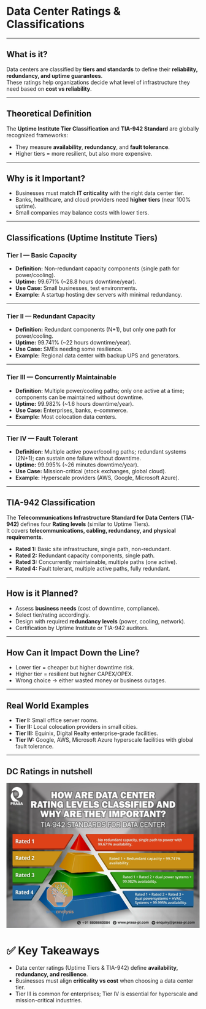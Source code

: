 # Data Center Ratings & Classifications

---

## What is it?
Data centers are classified by **tiers and standards** to define their **reliability, redundancy, and uptime guarantees**.  
These ratings help organizations decide what level of infrastructure they need based on **cost vs reliability**.

---

## Theoretical Definition
The **Uptime Institute Tier Classification** and **TIA-942 Standard** are globally recognized frameworks:  
- They measure **availability**, **redundancy**, and **fault tolerance**.  
- Higher tiers = more resilient, but also more expensive.  

---

## Why is it Important?
- Businesses must match **IT criticality** with the right data center tier.  
- Banks, healthcare, and cloud providers need **higher tiers** (near 100% uptime).  
- Small companies may balance costs with lower tiers.  

---

## Classifications (Uptime Institute Tiers)

### Tier I — Basic Capacity
- **Definition:** Non-redundant capacity components (single path for power/cooling).  
- **Uptime:** 99.671% (~28.8 hours downtime/year).  
- **Use Case:** Small businesses, test environments.  
- **Example:** A startup hosting dev servers with minimal redundancy.

---

### Tier II — Redundant Capacity
- **Definition:** Redundant components (N+1), but only one path for power/cooling.  
- **Uptime:** 99.741% (~22 hours downtime/year).  
- **Use Case:** SMEs needing some resilience.  
- **Example:** Regional data center with backup UPS and generators.

---

### Tier III — Concurrently Maintainable
- **Definition:** Multiple power/cooling paths; only one active at a time; components can be maintained without downtime.  
- **Uptime:** 99.982% (~1.6 hours downtime/year).  
- **Use Case:** Enterprises, banks, e-commerce.  
- **Example:** Most colocation data centers.  

---

### Tier IV — Fault Tolerant
- **Definition:** Multiple active power/cooling paths; redundant systems (2N+1); can sustain one failure without downtime.  
- **Uptime:** 99.995% (~26 minutes downtime/year).  
- **Use Case:** Mission-critical (stock exchanges, global cloud).  
- **Example:** Hyperscale providers (AWS, Google, Microsoft Azure).  

---

## TIA-942 Classification
The **Telecommunications Infrastructure Standard for Data Centers (TIA-942)** defines four **Rating levels** (similar to Uptime Tiers).  
It covers **telecommunications, cabling, redundancy, and physical requirements**.

- **Rated 1:** Basic site infrastructure, single path, non-redundant.  
- **Rated 2:** Redundant capacity components, single path.  
- **Rated 3:** Concurrently maintainable, multiple paths (one active).  
- **Rated 4:** Fault tolerant, multiple active paths, fully redundant.  

---

## How is it Planned?
- Assess **business needs** (cost of downtime, compliance).  
- Select tier/rating accordingly.  
- Design with required **redundancy levels** (power, cooling, network).  
- Certification by Uptime Institute or TIA-942 auditors.

---

## How Can it Impact Down the Line?
- Lower tier = cheaper but higher downtime risk.  
- Higher tier = resilient but higher CAPEX/OPEX.  
- Wrong choice → either wasted money or business outages.  

---

## Real World Examples
- **Tier I:** Small office server rooms.  
- **Tier II:** Local colocation providers in small cities.  
- **Tier III:** Equinix, Digital Realty enterprise-grade facilities.  
- **Tier IV:** Google, AWS, Microsoft Azure hyperscale facilities with global fault tolerance.

---

## DC Ratings in nutshell

![DC Ratings](../assets/images/dc_rating.webp)

# ✅ Key Takeaways
- Data center ratings (Uptime Tiers & TIA-942) define **availability, redundancy, and resilience**.  
- Businesses must align **criticality vs cost** when choosing a data center tier.  
- Tier III is common for enterprises; Tier IV is essential for hyperscale and mission-critical industries.
